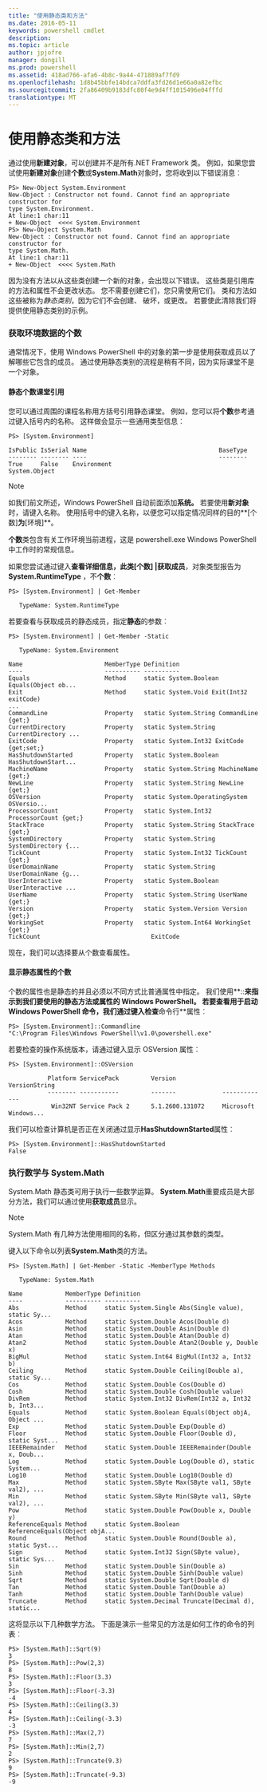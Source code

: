```yaml
---
title: "使用静态类和方法"
ms.date: 2016-05-11
keywords: powershell cmdlet
description: 
ms.topic: article
author: jpjofre
manager: dongill
ms.prod: powershell
ms.assetid: 418ad766-afa6-4b8c-9a44-471889af7fd9
ms.openlocfilehash: 1d8b45bbfe14bdca7ddfa3fd26d1e66a0a82efbc
ms.sourcegitcommit: 2fa86409b9183dfc80f4e9d4ff1015496e04fffd
translationtype: MT
---
```

# 使用静态类和方法
通过使用**新建对象**，可以创建并不是所有.NET Framework 类。 例如，如果您尝试使用**新建对象**创建**个数**或**System.Math**对象时，您将收到以下错误消息︰

```
PS> New-Object System.Environment
New-Object : Constructor not found. Cannot find an appropriate constructor for
type System.Environment.
At line:1 char:11
+ New-Object  <<<< System.Environment
PS> New-Object System.Math
New-Object : Constructor not found. Cannot find an appropriate constructor for
type System.Math.
At line:1 char:11
+ New-Object  <<<< System.Math
```

因为没有方法以从这些类创建一个新的对象，会出现以下错误。 这些类是引用库的方法和属性不会更改状态。 您不需要创建它们，您只需使用它们。 类和方法如这些被称为*静态类别*，因为它们不会创建、 破坏，或更改。 若要使此清除我们将提供使用静态类别的示例。

### 获取环境数据的个数
通常情况下，使用 Windows PowerShell 中的对象的第一步是使用获取成员以了解哪些它包含的成员。 通过使用静态类别的流程是稍有不同，因为实际课堂不是一个对象。

#### 静态个数课堂引用
您可以通过周围的课程名称用方括号引用静态课堂。 例如，您可以将**个数**参考通过键入括号内的名称。 这样做会显示一些通用类型信息︰

```
PS> [System.Environment]

IsPublic IsSerial Name                                     BaseType
-------- -------- ----                                     --------
True     False    Environment                              System.Object
```

> [!NOTE]
> 如我们前文所述，Windows PowerShell 自动前面添加**系统。** 若要使用**新对象**时，请键入名称。 使用括号中的键入名称，以便您可以指定情况同样的目的**\[个数]**为**\[环境]**。

**个数**类包含有关工作环境当前进程，这是 powershell.exe Windows PowerShell 中工作时的常规信息。

如果您尝试通过键入**查看详细信息，此类\[个数] |获取成员**，对象类型报告为**System.RuntimeType** ，不**个数**︰

```
PS> [System.Environment] | Get-Member

   TypeName: System.RuntimeType
```

若要查看与获取成员的静态成员，指定**静态**的参数︰

```
PS> [System.Environment] | Get-Member -Static

   TypeName: System.Environment

Name                       MemberType Definition
----                       ---------- ----------
Equals                     Method     static System.Boolean Equals(Object ob...
Exit                       Method     static System.Void Exit(Int32 exitCode)
...
CommandLine                Property   static System.String CommandLine {get;}
CurrentDirectory           Property   static System.String CurrentDirectory ...
ExitCode                   Property   static System.Int32 ExitCode {get;set;}
HasShutdownStarted         Property   static System.Boolean HasShutdownStart...
MachineName                Property   static System.String MachineName {get;}
NewLine                    Property   static System.String NewLine {get;}
OSVersion                  Property   static System.OperatingSystem OSVersio...
ProcessorCount             Property   static System.Int32 ProcessorCount {get;}
StackTrace                 Property   static System.String StackTrace {get;}
SystemDirectory            Property   static System.String SystemDirectory {...
TickCount                  Property   static System.Int32 TickCount {get;}
UserDomainName             Property   static System.String UserDomainName {g...
UserInteractive            Property   static System.Boolean UserInteractive ...
UserName                   Property   static System.String UserName {get;}
Version                    Property   static System.Version Version {get;}
WorkingSet                 Property   static System.Int64 WorkingSet {get;}
TickCount                               ExitCode
```

现在，我们可以选择要从个数查看属性。

#### 显示静态属性的个数
个数的属性也是静态的并且必须以不同方式比普通属性中指定。 我们使用**::**来指示到我们要使用的静态方法或属性的 Windows PowerShell。 若要查看用于启动 Windows PowerShell 命令，我们通过键入检查**命令行**属性︰

```
PS> [System.Environment]::Commandline
"C:\Program Files\Windows PowerShell\v1.0\powershell.exe"
```

若要检查的操作系统版本，请通过键入显示 OSVersion 属性︰

```
PS> [System.Environment]::OSVersion

           Platform ServicePack         Version             VersionString
           -------- -----------         -------             -------------
            Win32NT Service Pack 2      5.1.2600.131072     Microsoft Windows...
```

我们可以检查计算机是否正在关闭通过显示**HasShutdownStarted**属性︰

```
PS> [System.Environment]::HasShutdownStarted
False
```

### 执行数学与 System.Math
System.Math 静态类可用于执行一些数学运算。 **System.Math**重要成员是大部分方法，我们可以通过使用**获取成员**显示。

> [!NOTE]
> System.Math 有几种方法使用相同的名称，但区分通过其参数的类型。

键入以下命令以列表**System.Math**类的方法。

```
PS> [System.Math] | Get-Member -Static -MemberType Methods

   TypeName: System.Math

Name            MemberType Definition
----            ---------- ----------
Abs             Method     static System.Single Abs(Single value), static Sy...
Acos            Method     static System.Double Acos(Double d)
Asin            Method     static System.Double Asin(Double d)
Atan            Method     static System.Double Atan(Double d)
Atan2           Method     static System.Double Atan2(Double y, Double x)
BigMul          Method     static System.Int64 BigMul(Int32 a, Int32 b)
Ceiling         Method     static System.Double Ceiling(Double a), static Sy...
Cos             Method     static System.Double Cos(Double d)
Cosh            Method     static System.Double Cosh(Double value)
DivRem          Method     static System.Int32 DivRem(Int32 a, Int32 b, Int3...
Equals          Method     static System.Boolean Equals(Object objA, Object ...
Exp             Method     static System.Double Exp(Double d)
Floor           Method     static System.Double Floor(Double d), static Syst...
IEEERemainder   Method     static System.Double IEEERemainder(Double x, Doub...
Log             Method     static System.Double Log(Double d), static System...
Log10           Method     static System.Double Log10(Double d)
Max             Method     static System.SByte Max(SByte val1, SByte val2), ...
Min             Method     static System.SByte Min(SByte val1, SByte val2), ...
Pow             Method     static System.Double Pow(Double x, Double y)
ReferenceEquals Method     static System.Boolean ReferenceEquals(Object objA...
Round           Method     static System.Double Round(Double a), static Syst...
Sign            Method     static System.Int32 Sign(SByte value), static Sys...
Sin             Method     static System.Double Sin(Double a)
Sinh            Method     static System.Double Sinh(Double value)
Sqrt            Method     static System.Double Sqrt(Double d)
Tan             Method     static System.Double Tan(Double a)
Tanh            Method     static System.Double Tanh(Double value)
Truncate        Method     static System.Decimal Truncate(Decimal d), static...
```

这将显示以下几种数学方法。 下面是演示一些常见的方法是如何工作的命令的列表︰

```
PS> [System.Math]::Sqrt(9)
3
PS> [System.Math]::Pow(2,3)
8
PS> [System.Math]::Floor(3.3)
3
PS> [System.Math]::Floor(-3.3)
-4
PS> [System.Math]::Ceiling(3.3)
4
PS> [System.Math]::Ceiling(-3.3)
-3
PS> [System.Math]::Max(2,7)
7
PS> [System.Math]::Min(2,7)
2
PS> [System.Math]::Truncate(9.3)
9
PS> [System.Math]::Truncate(-9.3)
-9
```

